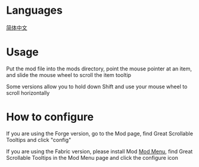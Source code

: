 # Languages
[简体中文](README/zh_cn.md)

# Usage
Put the mod file into the mods directory, point the mouse pointer at an item, and slide the mouse wheel to scroll the item tooltip

Some versions allow you to hold down Shift and use your mouse wheel to scroll horizontally

# How to configure
If you are using the Forge version, go to the Mod page, find Great Scrollable Tooltips and click "config"

If you are using the Fabric version, please install Mod [Mod Menu](https://modrinth.com/mod/modmenu), find Great Scrollable Tooltips in the Mod Menu page and click the configure icon
